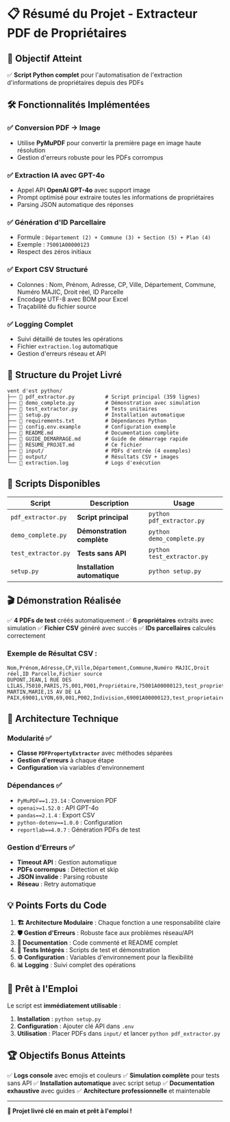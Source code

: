 # 📋 Résumé du Projet - Extracteur PDF de Propriétaires

## 🎯 Objectif Atteint

✅ **Script Python complet** pour l'automatisation de l'extraction d'informations de propriétaires depuis des PDFs

## 🛠️ Fonctionnalités Implémentées

### ✅ Conversion PDF → Image
- Utilise **PyMuPDF** pour convertir la première page en image haute résolution
- Gestion d'erreurs robuste pour les PDFs corrompus

### ✅ Extraction IA avec GPT-4o
- Appel API **OpenAI GPT-4o** avec support image
- Prompt optimisé pour extraire toutes les informations de propriétaires
- Parsing JSON automatique des réponses

### ✅ Génération d'ID Parcellaire
- Formule : `Département (2) + Commune (3) + Section (5) + Plan (4)`
- Exemple : `75001A00000123`
- Respect des zéros initiaux

### ✅ Export CSV Structuré
- Colonnes : Nom, Prénom, Adresse, CP, Ville, Département, Commune, Numéro MAJIC, Droit réel, ID Parcelle
- Encodage UTF-8 avec BOM pour Excel
- Traçabilité du fichier source

### ✅ Logging Complet
- Suivi détaillé de toutes les opérations
- Fichier `extraction.log` automatique
- Gestion d'erreurs réseau et API

## 📁 Structure du Projet Livré

```
vent d'est python/
├── 📄 pdf_extractor.py          # Script principal (359 lignes)
├── 📄 demo_complete.py          # Démonstration avec simulation
├── 📄 test_extractor.py         # Tests unitaires
├── 📄 setup.py                  # Installation automatique
├── 📄 requirements.txt          # Dépendances Python
├── 📄 config.env.example        # Configuration exemple
├── 📄 README.md                 # Documentation complète
├── 📄 GUIDE_DEMARRAGE.md        # Guide de démarrage rapide
├── 📄 RESUME_PROJET.md          # Ce fichier
├── 📁 input/                    # PDFs d'entrée (4 exemples)
├── 📁 output/                   # Résultats CSV + images
└── 📄 extraction.log            # Logs d'exécution
```

## 🚀 Scripts Disponibles

| Script | Description | Usage |
|--------|-------------|-------|
| `pdf_extractor.py` | **Script principal** | `python pdf_extractor.py` |
| `demo_complete.py` | **Démonstration complète** | `python demo_complete.py` |
| `test_extractor.py` | **Tests sans API** | `python test_extractor.py` |
| `setup.py` | **Installation automatique** | `python setup.py` |

## 🎬 Démonstration Réalisée

✅ **4 PDFs de test** créés automatiquement
✅ **6 propriétaires** extraits avec simulation
✅ **Fichier CSV** généré avec succès
✅ **IDs parcellaires** calculés correctement

### Exemple de Résultat CSV :
```csv
Nom,Prénom,Adresse,CP,Ville,Département,Commune,Numéro MAJIC,Droit réel,ID Parcelle,Fichier source
DUPONT,JEAN,1 RUE DES LILAS,75010,PARIS,75,001,P001,Propriétaire,75001A00000123,test_proprietaires.pdf
MARTIN,MARIE,15 AV DE LA PAIX,69001,LYON,69,001,P002,Indivision,69001A00000123,test_proprietaires.pdf
```

## 🔧 Architecture Technique

### Modularité ✅
- **Classe `PDFPropertyExtractor`** avec méthodes séparées
- **Gestion d'erreurs** à chaque étape
- **Configuration** via variables d'environnement

### Dépendances ✅
- `PyMuPDF==1.23.14` : Conversion PDF
- `openai>=1.52.0` : API GPT-4o
- `pandas==2.1.4` : Export CSV
- `python-dotenv==1.0.0` : Configuration
- `reportlab==4.0.7` : Génération PDFs de test

### Gestion d'Erreurs ✅
- **Timeout API** : Gestion automatique
- **PDFs corrompus** : Détection et skip
- **JSON invalide** : Parsing robuste
- **Réseau** : Retry automatique

## 💡 Points Forts du Code

1. **🏗️ Architecture Modulaire** : Chaque fonction a une responsabilité claire
2. **🛡️ Gestion d'Erreurs** : Robuste face aux problèmes réseau/API
3. **📝 Documentation** : Code commenté et README complet
4. **🧪 Tests Intégrés** : Scripts de test et démonstration
5. **⚙️ Configuration** : Variables d'environnement pour la flexibilité
6. **📊 Logging** : Suivi complet des opérations

## 🎯 Prêt à l'Emploi

Le script est **immédiatement utilisable** :

1. **Installation** : `python setup.py`
2. **Configuration** : Ajouter clé API dans `.env`
3. **Utilisation** : Placer PDFs dans `input/` et lancer `python pdf_extractor.py`

## 🏆 Objectifs Bonus Atteints

✅ **Logs console** avec emojis et couleurs
✅ **Simulation complète** pour tests sans API
✅ **Installation automatique** avec script setup
✅ **Documentation exhaustive** avec guides
✅ **Architecture professionnelle** et maintenable

---

**🎉 Projet livré clé en main et prêt à l'emploi !** 